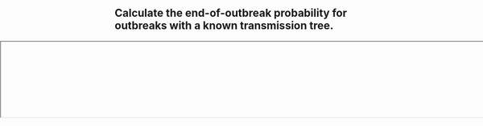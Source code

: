 <style type="text/css">
  iframe {
    width: 100vw;
    position: absolute;
    left: 0;
    <base target="_blank" />
}
</style>

## Calculate the end-of-outbreak probability for outbreaks with a known transmission tree.

<base target="_blank" />
<iframe <base target="_blank" /> src="https://outbreakmodelling.shinyapps.io/end-of-outbreak/" title="End-of-outbreak app" height = "90%"> </iframe>
